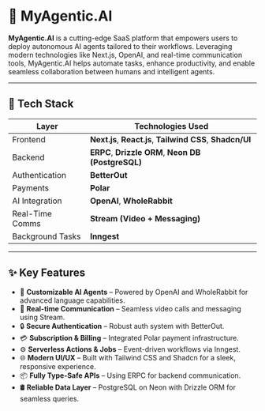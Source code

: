 # 🧠 MyAgentic.AI

**MyAgentic.AI** is a cutting-edge SaaS platform that empowers users to deploy autonomous AI agents tailored to their workflows. Leveraging modern technologies like Next.js, OpenAI, and real-time communication tools, MyAgentic.AI helps automate tasks, enhance productivity, and enable seamless collaboration between humans and intelligent agents.

---

## 🚀 Tech Stack

| Layer             | Technologies Used                                                                 |
|-------------------|-----------------------------------------------------------------------------------|
| Frontend          | **Next.js**, **React.js**, **Tailwind CSS**, **Shadcn/UI**                        |
| Backend           | **ERPC**, **Drizzle ORM**, **Neon DB (PostgreSQL)**                               |
| Authentication    | **BetterOut**                                                                     |
| Payments          | **Polar**                                                                         |
| AI Integration    | **OpenAI**, **WholeRabbit**                                                       |
| Real-Time Comms   | **Stream (Video + Messaging)**                                                    |
| Background Tasks  | **Inngest**                                                                       |

---

## ✨ Key Features

- 🔧 **Customizable AI Agents** – Powered by OpenAI and WholeRabbit for advanced language capabilities.
- 🎥 **Real-time Communication** – Seamless video calls and messaging using Stream.
- 🔒 **Secure Authentication** – Robust auth system with BetterOut.
- 💳 **Subscription & Billing** – Integrated Polar payment infrastructure.
- ⚙️ **Serverless Actions & Jobs** – Event-driven workflows via Inngest.
- 🌐 **Modern UI/UX** – Built with Tailwind CSS and Shadcn for a sleek, responsive experience.
- 📦 **Fully Type-Safe APIs** – Using ERPC for backend communication.
- 🛢 **Reliable Data Layer** – PostgreSQL on Neon with Drizzle ORM for seamless queries.
